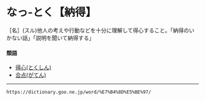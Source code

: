 # なっ‐とく【納得】

［名］(スル)他人の考えや行動などを十分に理解して得心すること。「納得のいかない話」「説明を聞いて納得する」

#### 類語

-   [得心(とくしん)](https://dictionary.goo.ne.jp/word/%E5%BE%97%E5%BF%83/#jn-158053)
-   [合点(がてん)](https://dictionary.goo.ne.jp/word/%E5%90%88%E7%82%B9_%28%E3%81%8C%E3%81%A6%E3%82%93%29/#jn-43148)

---
`https://dictionary.goo.ne.jp/word/%E7%B4%8D%E5%BE%97/`